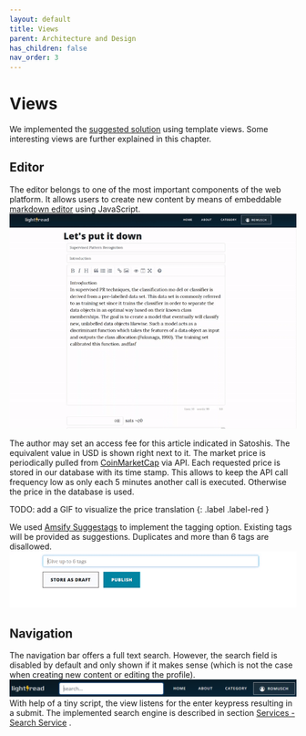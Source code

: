 ```yaml
---
layout: default
title: Views
parent: Architecture and Design
has_children: false
nav_order: 3
---
```


# Views

We implemented the [suggested solution](https://github.com/webengfhnw/WE-CRM#stage-9-template-view-pattern-and-xss) using template views. Some interesting views are further explained in this chapter.


## Editor
The editor belongs to one of the most important components of the web platform. It allows users to create new content by means of embeddable [markdown editor](https://summernote.org/) using JavaScript.
![Editor View](resources/view_editor.gif)

The author may set an access fee for this article indicated in Satoshis. The equivalent value in USD is shown right next to it. The market price is periodically pulled from [CoinMarketCap](https://coinmarketcap.com/api/documentation/v1/) via API. Each requested price is stored in our database with its time stamp. This allows to keep the API call frequency low as only each 5 minutes another call is executed. Otherwise the price in the database is used.

TODO: add a GIF to visualize the price translation
{: .label .label-red }


We used [Amsify Suggestags](https://github.com/amsify42/jquery.amsify.suggestags) to implement the tagging option. Existing tags will be provided as suggestions. Duplicates and more than 6 tags are disallowed.
![Tagging](resources/view_tagging.gif)


## Navigation
The navigation bar offers a full text search. However, the search field is disabled by default and only shown if it makes sense (which is not the case when creating new content or editing the profile).
![Tagging](resources/view_search.png)
With help of a tiny script, the view listens for the enter keypress resulting in a submit. The implemented search engine is described in section [Services - Search Service](doc_30_20_design_services.html) .
